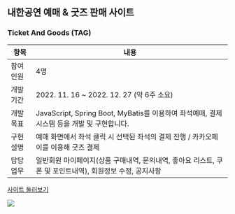 ## 내한공연 예매 & 굿즈 판매 사이트
### Ticket And Goods (TAG)


| 항목 | 내용 |
| ------ | ------ |
| 참여 인원 | 4명 |
| 개발 기간 | 2022. 11. 16 ~ 2022. 12. 27 (약 6주 소요) |
| 개발 목표 | JavaScript, Spring Boot, MyBatis를 이용하여 좌석예매, 결제시스템 등을 개발 및 구현합니다. |
| 구현 설명 | 예매 화면에서 좌석 클릭 시 선택된 좌석의 결제 진행 / 카카오페이를 이용해 굿즈 결제 |
| 담당 업무 | 일반회원 마이페이지(상품 구매내역, 문의내역, 좋아요 리스트, 쿠폰 및 포인트내역), 회원정보 수정, 공지사항 |


[사이트 둘러보기](http://spacegray186.cafe24.com/home)

<img src="file:///C:/Users/ITWILL/Desktop/mypage.MHT">
